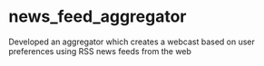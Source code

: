 news_feed_aggregator
====================

Developed an aggregator which creates a webcast based on user preferences using RSS news feeds from the web